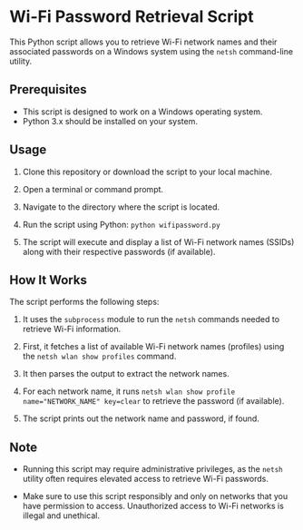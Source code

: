 # Wi-Fi Password Retrieval Script

This Python script allows you to retrieve Wi-Fi network names and their associated passwords on a Windows system using the `netsh` command-line utility.

## Prerequisites

- This script is designed to work on a Windows operating system.
- Python 3.x should be installed on your system.

## Usage

1. Clone this repository or download the script to your local machine.

2. Open a terminal or command prompt.

3. Navigate to the directory where the script is located.

4. Run the script using Python:
   ```python wifipassword.py```

5. The script will execute and display a list of Wi-Fi network names (SSIDs) along with their respective passwords (if available).

## How It Works

The script performs the following steps:

1. It uses the `subprocess` module to run the `netsh` commands needed to retrieve Wi-Fi information.

2. First, it fetches a list of available Wi-Fi network names (profiles) using the `netsh wlan show profiles` command.

3. It then parses the output to extract the network names.

4. For each network name, it runs `netsh wlan show profile name="NETWORK_NAME" key=clear` to retrieve the password (if available).

5. The script prints out the network name and password, if found.

## Note

- Running this script may require administrative privileges, as the `netsh` utility often requires elevated access to retrieve Wi-Fi passwords.

- Make sure to use this script responsibly and only on networks that you have permission to access. Unauthorized access to Wi-Fi networks is illegal and unethical.
